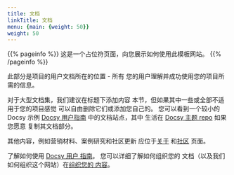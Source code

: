 ```yaml
---
title: 文档
linkTitle: 文档
menu: {main: {weight: 50}}
weight: 50
---
```


{{% pageinfo %}}
这是一个占位符页面，向您展示如何使用此模板网站。
{{% /pageinfo %}}

此部分是项目的用户文档所在的位置 - 所有
您的用户理解并成功使用您的项目所需的信息。

对于大型文档集，我们建议在标题下添加内容
本节，但如果其中一些或全部不适用于您的项目感觉
可以自由删除它们或添加您自己的。 您可以看到一个较小的 Docsy 示例
[Docsy 用户指南](https://docsy.dev/docs/) 中的文档站点，其中
生活在 [Docsy 主题
repo](https://github.com/google/docsy/tree/master/userguide) 如果您愿意
复制其文档部分。

其他内容，例如营销材料、案例研究和社区更新
应位于[关于](/about/) 和[社区](/community/) 页面。

了解如何使用 [Docsy 用户
指南](https://docsy.dev/docs/)。 您可以详细了解如何组织您的
文档（以及我们如何组织这个网站）在[组织您的
内容](https://docsy.dev/docs/best-practices/organizing-content/)。
